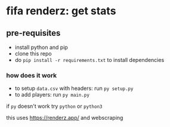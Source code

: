 # fifa renderz: get stats

## pre-requisites
- install python and pip
- clone this repo
- do ```pip install -r requirements.txt``` to install dependencies

### how does it work
- to setup ```data.csv``` with headers: run ```py setup.py```
- to add players: run ```py main.py```

if `py` doesn't work try `python` or `python3`

this uses https://renderz.app/ and webscraping
